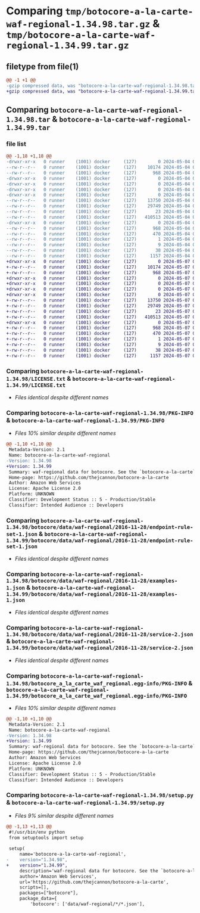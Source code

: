 # Comparing `tmp/botocore-a-la-carte-waf-regional-1.34.98.tar.gz` & `tmp/botocore-a-la-carte-waf-regional-1.34.99.tar.gz`

## filetype from file(1)

```diff
@@ -1 +1 @@
-gzip compressed data, was "botocore-a-la-carte-waf-regional-1.34.98.tar", last modified: Sat May  4 01:01:43 2024, max compression
+gzip compressed data, was "botocore-a-la-carte-waf-regional-1.34.99.tar", last modified: Tue May  7 01:02:45 2024, max compression
```

## Comparing `botocore-a-la-carte-waf-regional-1.34.98.tar` & `botocore-a-la-carte-waf-regional-1.34.99.tar`

### file list

```diff
@@ -1,18 +1,18 @@
-drwxr-xr-x   0 runner    (1001) docker     (127)        0 2024-05-04 01:01:43.694288 botocore-a-la-carte-waf-regional-1.34.98/
--rw-r--r--   0 runner    (1001) docker     (127)    10174 2024-05-04 01:01:43.000000 botocore-a-la-carte-waf-regional-1.34.98/LICENSE.txt
--rw-r--r--   0 runner    (1001) docker     (127)      968 2024-05-04 01:01:43.694288 botocore-a-la-carte-waf-regional-1.34.98/PKG-INFO
-drwxr-xr-x   0 runner    (1001) docker     (127)        0 2024-05-04 01:01:43.694288 botocore-a-la-carte-waf-regional-1.34.98/botocore/
-drwxr-xr-x   0 runner    (1001) docker     (127)        0 2024-05-04 01:01:43.694288 botocore-a-la-carte-waf-regional-1.34.98/botocore/data/
-drwxr-xr-x   0 runner    (1001) docker     (127)        0 2024-05-04 01:01:43.694288 botocore-a-la-carte-waf-regional-1.34.98/botocore/data/waf-regional/
-drwxr-xr-x   0 runner    (1001) docker     (127)        0 2024-05-04 01:01:43.694288 botocore-a-la-carte-waf-regional-1.34.98/botocore/data/waf-regional/2016-11-28/
--rw-r--r--   0 runner    (1001) docker     (127)    13750 2024-05-04 01:01:11.000000 botocore-a-la-carte-waf-regional-1.34.98/botocore/data/waf-regional/2016-11-28/endpoint-rule-set-1.json
--rw-r--r--   0 runner    (1001) docker     (127)    29749 2024-05-04 01:01:11.000000 botocore-a-la-carte-waf-regional-1.34.98/botocore/data/waf-regional/2016-11-28/examples-1.json
--rw-r--r--   0 runner    (1001) docker     (127)       23 2024-05-04 01:01:11.000000 botocore-a-la-carte-waf-regional-1.34.98/botocore/data/waf-regional/2016-11-28/paginators-1.json
--rw-r--r--   0 runner    (1001) docker     (127)   410513 2024-05-04 01:01:11.000000 botocore-a-la-carte-waf-regional-1.34.98/botocore/data/waf-regional/2016-11-28/service-2.json
-drwxr-xr-x   0 runner    (1001) docker     (127)        0 2024-05-04 01:01:43.694288 botocore-a-la-carte-waf-regional-1.34.98/botocore_a_la_carte_waf_regional.egg-info/
--rw-r--r--   0 runner    (1001) docker     (127)      968 2024-05-04 01:01:43.000000 botocore-a-la-carte-waf-regional-1.34.98/botocore_a_la_carte_waf_regional.egg-info/PKG-INFO
--rw-r--r--   0 runner    (1001) docker     (127)      470 2024-05-04 01:01:43.000000 botocore-a-la-carte-waf-regional-1.34.98/botocore_a_la_carte_waf_regional.egg-info/SOURCES.txt
--rw-r--r--   0 runner    (1001) docker     (127)        1 2024-05-04 01:01:43.000000 botocore-a-la-carte-waf-regional-1.34.98/botocore_a_la_carte_waf_regional.egg-info/dependency_links.txt
--rw-r--r--   0 runner    (1001) docker     (127)        9 2024-05-04 01:01:43.000000 botocore-a-la-carte-waf-regional-1.34.98/botocore_a_la_carte_waf_regional.egg-info/top_level.txt
--rw-r--r--   0 runner    (1001) docker     (127)       38 2024-05-04 01:01:43.694288 botocore-a-la-carte-waf-regional-1.34.98/setup.cfg
--rw-r--r--   0 runner    (1001) docker     (127)     1157 2024-05-04 01:01:43.000000 botocore-a-la-carte-waf-regional-1.34.98/setup.py
+drwxr-xr-x   0 runner    (1001) docker     (127)        0 2024-05-07 01:02:45.840091 botocore-a-la-carte-waf-regional-1.34.99/
+-rw-r--r--   0 runner    (1001) docker     (127)    10174 2024-05-07 01:02:45.000000 botocore-a-la-carte-waf-regional-1.34.99/LICENSE.txt
+-rw-r--r--   0 runner    (1001) docker     (127)      968 2024-05-07 01:02:45.840091 botocore-a-la-carte-waf-regional-1.34.99/PKG-INFO
+drwxr-xr-x   0 runner    (1001) docker     (127)        0 2024-05-07 01:02:45.840091 botocore-a-la-carte-waf-regional-1.34.99/botocore/
+drwxr-xr-x   0 runner    (1001) docker     (127)        0 2024-05-07 01:02:45.840091 botocore-a-la-carte-waf-regional-1.34.99/botocore/data/
+drwxr-xr-x   0 runner    (1001) docker     (127)        0 2024-05-07 01:02:45.840091 botocore-a-la-carte-waf-regional-1.34.99/botocore/data/waf-regional/
+drwxr-xr-x   0 runner    (1001) docker     (127)        0 2024-05-07 01:02:45.840091 botocore-a-la-carte-waf-regional-1.34.99/botocore/data/waf-regional/2016-11-28/
+-rw-r--r--   0 runner    (1001) docker     (127)    13750 2024-05-07 01:02:11.000000 botocore-a-la-carte-waf-regional-1.34.99/botocore/data/waf-regional/2016-11-28/endpoint-rule-set-1.json
+-rw-r--r--   0 runner    (1001) docker     (127)    29749 2024-05-07 01:02:11.000000 botocore-a-la-carte-waf-regional-1.34.99/botocore/data/waf-regional/2016-11-28/examples-1.json
+-rw-r--r--   0 runner    (1001) docker     (127)       23 2024-05-07 01:02:11.000000 botocore-a-la-carte-waf-regional-1.34.99/botocore/data/waf-regional/2016-11-28/paginators-1.json
+-rw-r--r--   0 runner    (1001) docker     (127)   410513 2024-05-07 01:02:11.000000 botocore-a-la-carte-waf-regional-1.34.99/botocore/data/waf-regional/2016-11-28/service-2.json
+drwxr-xr-x   0 runner    (1001) docker     (127)        0 2024-05-07 01:02:45.840091 botocore-a-la-carte-waf-regional-1.34.99/botocore_a_la_carte_waf_regional.egg-info/
+-rw-r--r--   0 runner    (1001) docker     (127)      968 2024-05-07 01:02:45.000000 botocore-a-la-carte-waf-regional-1.34.99/botocore_a_la_carte_waf_regional.egg-info/PKG-INFO
+-rw-r--r--   0 runner    (1001) docker     (127)      470 2024-05-07 01:02:45.000000 botocore-a-la-carte-waf-regional-1.34.99/botocore_a_la_carte_waf_regional.egg-info/SOURCES.txt
+-rw-r--r--   0 runner    (1001) docker     (127)        1 2024-05-07 01:02:45.000000 botocore-a-la-carte-waf-regional-1.34.99/botocore_a_la_carte_waf_regional.egg-info/dependency_links.txt
+-rw-r--r--   0 runner    (1001) docker     (127)        9 2024-05-07 01:02:45.000000 botocore-a-la-carte-waf-regional-1.34.99/botocore_a_la_carte_waf_regional.egg-info/top_level.txt
+-rw-r--r--   0 runner    (1001) docker     (127)       38 2024-05-07 01:02:45.840091 botocore-a-la-carte-waf-regional-1.34.99/setup.cfg
+-rw-r--r--   0 runner    (1001) docker     (127)     1157 2024-05-07 01:02:45.000000 botocore-a-la-carte-waf-regional-1.34.99/setup.py
```

### Comparing `botocore-a-la-carte-waf-regional-1.34.98/LICENSE.txt` & `botocore-a-la-carte-waf-regional-1.34.99/LICENSE.txt`

 * *Files identical despite different names*

### Comparing `botocore-a-la-carte-waf-regional-1.34.98/PKG-INFO` & `botocore-a-la-carte-waf-regional-1.34.99/PKG-INFO`

 * *Files 10% similar despite different names*

```diff
@@ -1,10 +1,10 @@
 Metadata-Version: 2.1
 Name: botocore-a-la-carte-waf-regional
-Version: 1.34.98
+Version: 1.34.99
 Summary: waf-regional data for botocore. See the `botocore-a-la-carte` package for more info.
 Home-page: https://github.com/thejcannon/botocore-a-la-carte
 Author: Amazon Web Services
 License: Apache License 2.0
 Platform: UNKNOWN
 Classifier: Development Status :: 5 - Production/Stable
 Classifier: Intended Audience :: Developers
```

### Comparing `botocore-a-la-carte-waf-regional-1.34.98/botocore/data/waf-regional/2016-11-28/endpoint-rule-set-1.json` & `botocore-a-la-carte-waf-regional-1.34.99/botocore/data/waf-regional/2016-11-28/endpoint-rule-set-1.json`

 * *Files identical despite different names*

### Comparing `botocore-a-la-carte-waf-regional-1.34.98/botocore/data/waf-regional/2016-11-28/examples-1.json` & `botocore-a-la-carte-waf-regional-1.34.99/botocore/data/waf-regional/2016-11-28/examples-1.json`

 * *Files identical despite different names*

### Comparing `botocore-a-la-carte-waf-regional-1.34.98/botocore/data/waf-regional/2016-11-28/service-2.json` & `botocore-a-la-carte-waf-regional-1.34.99/botocore/data/waf-regional/2016-11-28/service-2.json`

 * *Files identical despite different names*

### Comparing `botocore-a-la-carte-waf-regional-1.34.98/botocore_a_la_carte_waf_regional.egg-info/PKG-INFO` & `botocore-a-la-carte-waf-regional-1.34.99/botocore_a_la_carte_waf_regional.egg-info/PKG-INFO`

 * *Files 10% similar despite different names*

```diff
@@ -1,10 +1,10 @@
 Metadata-Version: 2.1
 Name: botocore-a-la-carte-waf-regional
-Version: 1.34.98
+Version: 1.34.99
 Summary: waf-regional data for botocore. See the `botocore-a-la-carte` package for more info.
 Home-page: https://github.com/thejcannon/botocore-a-la-carte
 Author: Amazon Web Services
 License: Apache License 2.0
 Platform: UNKNOWN
 Classifier: Development Status :: 5 - Production/Stable
 Classifier: Intended Audience :: Developers
```

### Comparing `botocore-a-la-carte-waf-regional-1.34.98/setup.py` & `botocore-a-la-carte-waf-regional-1.34.99/setup.py`

 * *Files 9% similar despite different names*

```diff
@@ -1,13 +1,13 @@
 #!/usr/bin/env python
 from setuptools import setup
 
 setup(
     name='botocore-a-la-carte-waf-regional',
-    version="1.34.98",
+    version="1.34.99",
     description='waf-regional data for botocore. See the `botocore-a-la-carte` package for more info.',
     author='Amazon Web Services',
     url='https://github.com/thejcannon/botocore-a-la-carte',
     scripts=[],
     packages=["botocore"],
     package_data={
         'botocore': ['data/waf-regional/*/*.json'],
```

